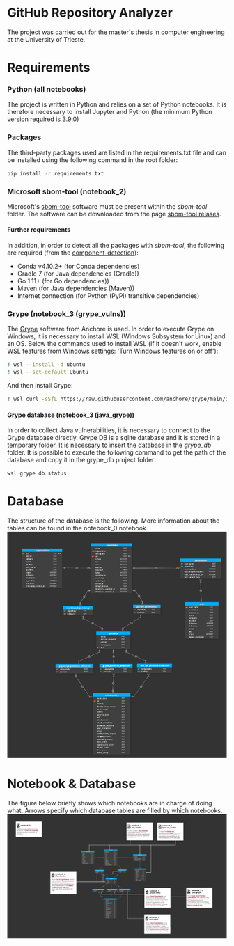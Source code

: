 # GitHub Repository Analyzer

The project was carried out for the master's thesis in computer engineering at the University of Trieste.

# Requirements

### Python (all notebooks)
The project is written in Python and relies on a set of Python notebooks. It is therefore necessary to install Jupyter and Python (the minimum Python version required is 3.9.0)
### Packages
The third-party packages used are listed in the requirements.txt file and can be installed using the following command in the root folder:
``` bash
pip install -r requirements.txt
```
### Microsoft sbom-tool (notebook_2)
Microsoft's [sbom-tool](https://github.com/microsoft/sbom-tool) software must be present within the *sbom-tool* folder. The software can be downloaded from the page [sbom-tool relases](https://github.com/microsoft/sbom-tool/releases). 
#### Further requirements
In addition, in order to detect all the packages with *sbom-tool*, the following are required (from the [component-detection](https://github.com/microsoft/component-detection/blob/main/docs/feature-overview.md)):

- Conda v4.10.2+ (for Conda dependencies)
- Gradle 7 (for Java dependencies (Gradle))
- Go 1.11+ (for Go dependencies))
- Maven (for Java dependencies (Maven))
- Internet connection (for Python (PyPi) transitive dependencies)

### Grype (notebook_3 (grype_vulns))
The [Grype](https://github.com/anchore/grype) software from Anchore is used. In order to execute Grype on Windows, it is necessary to install WSL (Windows Subsystem for Linux) and an OS. Below the commands used to install WSL (if it doesn't work, enable WSL features from Windows settings: 'Turn Windows features on or off'):
``` bash
! wsl --install -d ubuntu
! wsl --set-default Ubuntu
```
And then install Grype:
``` bash
! wsl curl -sSfL https://raw.githubusercontent.com/anchore/grype/main/install.sh | wsl sh -s -- -b /usr/local/bin
```

#### Grype database (notebook_3 (java_grype))
In order to collect Java vulnerabilities, it is necessary to connect to the Grype database directly. Grype DB is a sqlite database and it is stored in a temporary folder. It is necessary to insert the database in the *grype_db* folder. It is possible to execute the following command to get the path of the database and copy it in the grype_db project folder:

``` bash
wsl grype db status
```

# Database 
The structure of the database is the following. More information about the tables can be found in the notebook_0 notebook.
![db structure](db_images/structure.png?raw=true "Title")

# Notebook & Database
The figure below briefly shows which notebooks are in charge of doing what. Arrows specify which database tables are filled by which notebooks.
![db structure](db_images/cards.png?raw=true "Title")
